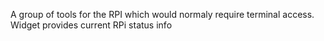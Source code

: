 
A group of tools for the RPI which would normaly require terminal access.
Widget provides current RPi status info
